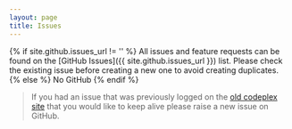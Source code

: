 ```yaml
---
layout: page
title: Issues
---
```


{% if site.github.issues_url != '' %}
All issues and feature requests can be found on the [GitHub Issues]({{ site.github.issues_url }}) list. Please check the existing issue before creating a new one to avoid creating duplicates.
{% else %}
No GitHub
{% endif %}

> If you had an issue that was previously logged on the [old codeplex site](http://bidshelper.codeplex.com/workitem/list/basic) that you would like to keep alive please raise a new issue on GitHub.